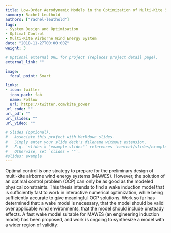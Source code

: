 ```yaml
---
title: Low-Order Aerodynamic Models in the Optimization of Multi-Kite Systems
summary: Rachel Leuthold
authors: ["rachel-leuthold"]
tags:
- System Design and Optimisation
- Optimal Control
- Multi-Kite Airborne Wind Energy System
date: "2018-11-27T00:00:00Z"
weight: 3

# Optional external URL for project (replaces project detail page).
external_link: ""

image:
  focal_point: Smart

links:
- icon: twitter
  icon_pack: fab
  name: Follow
  url: https://twitter.com/kite_power
url_code: ""
url_pdf: ""
url_slides: ""
url_video: ""

# Slides (optional).
#   Associate this project with Markdown slides.
#   Simply enter your slide deck's filename without extension.
#   E.g. `slides = "example-slides"` references `content/slides/example-slides.md`.
#   Otherwise, set `slides = ""`.
#slides: example
---
```


Optimal control is one strategy to prepare for the preliminary design of multi-kite airborne wind
energy systems (MAWES). However, the solution of an optimal control problem (OCP) can only be as
good as the modeled physical constraints. This thesis intends to find a wake induction model that is
sufficiently fast to work in interactive numerical optimization, while being sufficiently accurate to give
meaningful OCP solutions. Work so far has determined that: a wake model is necessary, that the
model should be valid over applicable wind environments, that the model should include unsteady
effects. A fast wake model suitable for MAWES (an engineering induction model) has been proposed,
and work is ongoing to synthesize a model with a wider region of validity.
